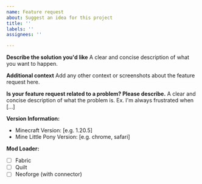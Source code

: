 ```yaml
---
name: Feature request
about: Suggest an idea for this project
title: ''
labels: ''
assignees: ''

---
```


**Describe the solution you'd like**
A clear and concise description of what you want to happen.

**Additional context**
Add any other context or screenshots about the feature request here.

**Is your feature request related to a problem? Please describe.**
A clear and concise description of what the problem is. Ex. I'm always frustrated when [...]

**Version Information:**
 - Minecraft Version: [e.g. 1.20.5]
 - Mine Little Pony Version: [e.g. chrome, safari]

**Mod Loader:**
 - [ ] Fabric
 - [ ] Quilt
 - [ ] Neoforge (with connector)
